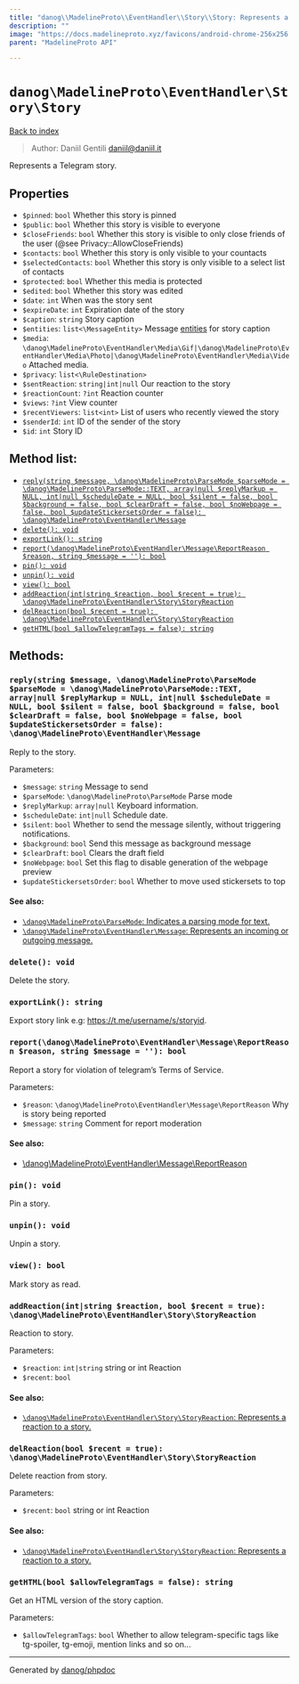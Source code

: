 ```yaml
---
title: "danog\\MadelineProto\\EventHandler\\Story\\Story: Represents a Telegram story."
description: ""
image: "https://docs.madelineproto.xyz/favicons/android-chrome-256x256.png"
parent: "MadelineProto API"

---
```

# `danog\MadelineProto\EventHandler\Story\Story`
[Back to index](../../../../index.html)

> Author: Daniil Gentili <daniil@daniil.it>  
  

Represents a Telegram story.  



## Properties
* `$pinned`: `bool` Whether this story is pinned
* `$public`: `bool` Whether this story is visible to everyone
* `$closeFriends`: `bool` Whether this story is visible to only close friends of the user (@see Privacy::AllowCloseFriends)
* `$contacts`: `bool` Whether this story is only visible to your countacts
* `$selectedContacts`: `bool` Whether this story is only visible to a select list of contacts
* `$protected`: `bool` Whether this media is protected
* `$edited`: `bool` Whether this story was edited
* `$date`: `int` When was the story sent
* `$expireDate`: `int` Expiration date of the story
* `$caption`: `string` Story caption
* `$entities`: `list<\MessageEntity>` Message [entities](https://core.telegram.org/api/entities) for story caption
* `$media`: `\danog\MadelineProto\EventHandler\Media\Gif|\danog\MadelineProto\EventHandler\Media\Photo|\danog\MadelineProto\EventHandler\Media\Video` Attached media.
* `$privacy`: `list<\RuleDestination>` 
* `$sentReaction`: `string|int|null` Our reaction to the story
* `$reactionCount`: `?int` Reaction counter
* `$views`: `?int` View counter
* `$recentViewers`: `list<int>` List of users who recently viewed the story
* `$senderId`: `int` ID of the sender of the story
* `$id`: `int` Story ID

## Method list:
* [`reply(string $message, \danog\MadelineProto\ParseMode $parseMode = \danog\MadelineProto\ParseMode::TEXT, array|null $replyMarkup = NULL, int|null $scheduleDate = NULL, bool $silent = false, bool $background = false, bool $clearDraft = false, bool $noWebpage = false, bool $updateStickersetsOrder = false): \danog\MadelineProto\EventHandler\Message`](#reply-string-message-danog-madelineproto-parsemode-parsemode-danog-madelineproto-parsemode-text-array-null-replymarkup-null-int-null-scheduledate-null-bool-silent-false-bool-background-false-bool-cleardraft-false-bool-nowebpage-false-bool-updatestickersetsorder-false-danog-madelineproto-eventhandler-message)
* [`delete(): void`](#delete-void)
* [`exportLink(): string`](#exportlink-string)
* [`report(\danog\MadelineProto\EventHandler\Message\ReportReason $reason, string $message = ''): bool`](#report-danog-madelineproto-eventhandler-message-reportreason-reason-string-message-bool)
* [`pin(): void`](#pin-void)
* [`unpin(): void`](#unpin-void)
* [`view(): bool`](#view-bool)
* [`addReaction(int|string $reaction, bool $recent = true): \danog\MadelineProto\EventHandler\Story\StoryReaction`](#addreaction-int-string-reaction-bool-recent-true-danog-madelineproto-eventhandler-story-storyreaction)
* [`delReaction(bool $recent = true): \danog\MadelineProto\EventHandler\Story\StoryReaction`](#delreaction-bool-recent-true-danog-madelineproto-eventhandler-story-storyreaction)
* [`getHTML(bool $allowTelegramTags = false): string`](#gethtml-bool-allowtelegramtags-false-string)

## Methods:
### `reply(string $message, \danog\MadelineProto\ParseMode $parseMode = \danog\MadelineProto\ParseMode::TEXT, array|null $replyMarkup = NULL, int|null $scheduleDate = NULL, bool $silent = false, bool $background = false, bool $clearDraft = false, bool $noWebpage = false, bool $updateStickersetsOrder = false): \danog\MadelineProto\EventHandler\Message`

Reply to the story.


Parameters:

* `$message`: `string` Message to send  
* `$parseMode`: `\danog\MadelineProto\ParseMode` Parse mode  
* `$replyMarkup`: `array|null` Keyboard information.  
* `$scheduleDate`: `int|null` Schedule date.  
* `$silent`: `bool` Whether to send the message silently, without triggering notifications.  
* `$background`: `bool` Send this message as background message  
* `$clearDraft`: `bool` Clears the draft field  
* `$noWebpage`: `bool` Set this flag to disable generation of the webpage preview  
* `$updateStickersetsOrder`: `bool` Whether to move used stickersets to top  


#### See also: 
* [`\danog\MadelineProto\ParseMode`: Indicates a parsing mode for text.](../../../../danog/MadelineProto/ParseMode.html)
* [`\danog\MadelineProto\EventHandler\Message`: Represents an incoming or outgoing message.](../../../../danog/MadelineProto/EventHandler/Message.html)




### `delete(): void`

Delete the story.



### `exportLink(): string`

Export story link e.g: https://t.me/username/s/storyid.



### `report(\danog\MadelineProto\EventHandler\Message\ReportReason $reason, string $message = ''): bool`

Report a story for violation of telegram’s Terms of Service.


Parameters:

* `$reason`: `\danog\MadelineProto\EventHandler\Message\ReportReason` Why is story being reported  
* `$message`: `string` Comment for report moderation  


#### See also: 
* [\danog\MadelineProto\EventHandler\Message\ReportReason](../../../../danog/MadelineProto/EventHandler/Message/ReportReason.html)




### `pin(): void`

Pin a story.



### `unpin(): void`

Unpin a story.



### `view(): bool`

Mark story as read.



### `addReaction(int|string $reaction, bool $recent = true): \danog\MadelineProto\EventHandler\Story\StoryReaction`

Reaction to story.


Parameters:

* `$reaction`: `int|string` string or int Reaction  
* `$recent`: `bool`   


#### See also: 
* [`\danog\MadelineProto\EventHandler\Story\StoryReaction`: Represents a reaction to a story.](../../../../danog/MadelineProto/EventHandler/Story/StoryReaction.html)




### `delReaction(bool $recent = true): \danog\MadelineProto\EventHandler\Story\StoryReaction`

Delete reaction from story.


Parameters:

* `$recent`: `bool` string or int Reaction  


#### See also: 
* [`\danog\MadelineProto\EventHandler\Story\StoryReaction`: Represents a reaction to a story.](../../../../danog/MadelineProto/EventHandler/Story/StoryReaction.html)




### `getHTML(bool $allowTelegramTags = false): string`

Get an HTML version of the story caption.


Parameters:

* `$allowTelegramTags`: `bool` Whether to allow telegram-specific tags like tg-spoiler, tg-emoji, mention links and so on...  



---
Generated by [danog/phpdoc](https://phpdoc.daniil.it)
